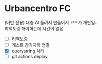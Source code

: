 # Urbancentro FC

(어반 전용) 대충 AI 돌려서 만들어서 코드가 개판임..
<br />
리팩토링 해야하는데 시간이 없음

- [ ] 리팩토링
- [ ] 게스트 참가자와 연결
- [x] querystring 처리
- [ ] git actions deploy
